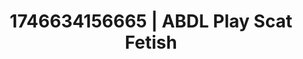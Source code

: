 ---
categories:
- Skin-to-skin fantasy
- Wet lips
- AI-generated
- Inclusive desire
- Dark fantasy erotica
- Deep touch
- ASMR
- Cosplay
image: /assets/images/1746634156665.jpg
layout: post
seo:
  description: Featured content with exclusive ABDL Play, Scat Fetish. HD images available.
  keywords: ABDL Play, Scat Fetish
  og_image: /assets/images/1746634156665.jpg
  schema_type: VisualArtwork
tags:
- ABDL Play
- '#1746634156665'
- Scat Fetish
title: 1746634156665 | ABDL Play Scat Fetish
---